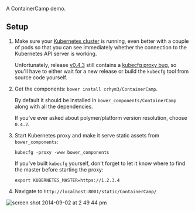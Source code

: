 A ContainerCamp demo.

## Setup

1. Make sure your [Kubernetes cluster][kubesetup] is running,
even better with a couple of pods so that you can see immediately
whether the connection to the Kubernetes API server is working.

   Unfortunately, release [v0.4.3][v0.4.3] still contains a [kubecfg proxy bug][bug],
   so you'll have to either wait for a new release or build the `kubecfg` tool
   from source code yourself.

2. Get the components: `bower install crhym3/ContainerCamp`.

   By default it should be installed in `bower_components/ContainerCamp` along with all
   the dependencies.

   If you've ever asked about polymer/platform version resolution,
   choose `0.4.2`.

3. Start Kubernetes proxy and make it serve static assets from `bower_components`:

   `kubecfg -proxy -www bower_components`

   If you've built `kubecfg` yourself, don't forget to let it know where to find
   the master before starting the proxy:

   `export KUBERNETES_MASTER=https://1.2.3.4`

4. Navigate to `http://localhost:8001/static/ContainerCamp/`

  ![screen shot 2014-09-02 at 2 49 44 pm][screenshot]


[kubesetup]: https://github.com/GoogleCloudPlatform/kubernetes/blob/master/docs/getting-started-guides/gce.md "Kubernetes setup on GCE"
[screenshot]: https://cloud.githubusercontent.com/assets/25405/4119218/f0797dac-32a8-11e4-80ae-51aa8ccf9704.png
[v0.4.3]: https://github.com/GoogleCloudPlatform/kubernetes/releases/tag/v0.4.3
[bug]: https://github.com/GoogleCloudPlatform/kubernetes/issues/1149
